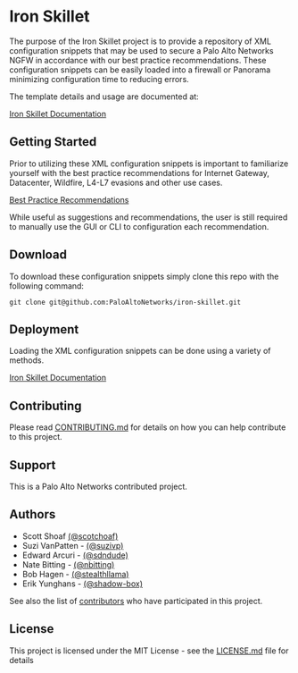 # Iron Skillet
The purpose of the Iron Skillet project is to provide a repository of XML configuration snippets that may be used to secure a Palo Alto Networks NGFW in accordance with our best practice recommendations.  These configuration snippets can be easily loaded into a firewall or Panorama minimizing configuration time to reducing errors.

The template details and usage are documented at:

[Iron Skillet Documentation](https://iron-skillet-test.readthedocs.io/en/panos_v8.0/)

## Getting Started
Prior to utilizing these XML configuration snippets is important to familiarize yourself with the best practice recommendations for Internet Gateway, Datacenter, Wildfire, L4-L7 evasions and other use cases.

[Best Practice Recommendations](https://www.paloaltonetworks.com/documentation/best-practices)

While useful as suggestions and recommendations, the user is still required to manually use the GUI or CLI to configuration each recommendation.

## Download
To download these configuration snippets simply clone this repo with the following command:

```
git clone git@github.com:PaloAltoNetworks/iron-skillet.git
```

## Deployment
Loading the XML configuration snippets can be done using a variety of methods.

[Iron Skillet Documentation](https://iron-skillet-test.readthedocs.io/en/panos_v8.0/)

## Contributing
Please read [CONTRIBUTING.md](https://github.com/PaloAltoNetworks/iron-skillet/CONTRIBUTING.md) for details on how you can help contribute to this project.

## Support
This is a Palo Alto Networks contributed project.

## Authors

* Scott Shoaf [(@scotchoaf)](https://github.com/scotchoaf)
* Suzi VanPatten - [(@suzivp)](https://github.com/suzivp)
* Edward Arcuri - [(@sdndude)](https://github.com/sdndude)
* Nate Bitting - [(@nbitting)](https://github.com/nbitting)
* Bob Hagen - [(@stealthllama)](https://github.com/stealthllama)
* Erik Yunghans - [(@shadow-box)](https://github.com/shadow-box)

See also the list of [contributors](https://github.com/PaloAltoNetworks/iron-skillet/contributors) who have participated in this project.

## License

This project is licensed under the MIT License - see the [LICENSE.md](LICENSE.md) file for details

